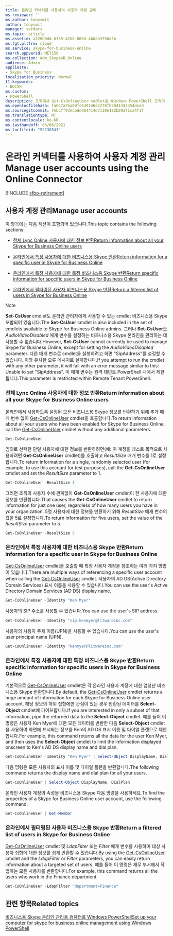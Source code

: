 ```yaml
---
title: 온라인 커넥터를 사용하여 사용자 계정 관리
ms.reviewer: ''
ms.author: tonysmit
author: tonysmit
manager: serdars
ms.topic: article
ms.assetid: a226b0d4-6359-42b8-808d-4b8ab3736d3b
ms.tgt.pltfrm: cloud
ms.service: skype-for-business-online
search.appverid: MET150
ms.collection: Adm_Skype4B_Online
audience: Admin
appliesto:
- Skype for Business
localization_priority: Normal
f1.keywords:
- NOCSH
ms.custom:
- PowerShell
description: 조직에서 Get-CsOnlineUser cmdlet을 Windows PowerShell 조직의 온라인 사용자에 대한 정보를 비즈니스용 Skype.
ms.openlocfilehash: fa647a7ba80fc649146e2278fb2041343354dead
ms.sourcegitcommit: 7ebcff93ecbdc064414d7110e182b29371ca4f1f
ms.translationtype: MT
ms.contentlocale: ko-KR
ms.lasthandoff: 05/06/2021
ms.locfileid: "52238543"
---
```

# <a name="manage-user-accounts-using-the-online-connector"></a><span data-ttu-id="cd9a5-103">온라인 커넥터를 사용하여 사용자 계정 관리</span><span class="sxs-lookup"><span data-stu-id="cd9a5-103">Manage user accounts using the Online Connector</span></span>

[!INCLUDE [sfbo-retirement](../../Hub/includes/sfbo-retirement.md)]

## <a name="manage-user-accounts"></a><span data-ttu-id="cd9a5-104">사용자 계정 관리</span><span class="sxs-lookup"><span data-stu-id="cd9a5-104">Manage user accounts</span></span>

<span data-ttu-id="cd9a5-105">이 항목에는 다음 섹션이 포함되어 있습니다.</span><span class="sxs-lookup"><span data-stu-id="cd9a5-105">This topic contains the following sections:</span></span>

- [<span data-ttu-id="cd9a5-106">전체 Lync Online 사용자에 대한 정보 반환</span><span class="sxs-lookup"><span data-stu-id="cd9a5-106">Return information about all your Skype for Business Online users</span></span>](manage-user-accounts-using-the-online-connector.md#BKAllUsers)

- [<span data-ttu-id="cd9a5-107">온라인에서 특정 사용자에 대한 비즈니스용 Skype 반환</span><span class="sxs-lookup"><span data-stu-id="cd9a5-107">Return information for a specific user in Skype for Business Online</span></span>](manage-user-accounts-using-the-online-connector.md#BKSpecificUser)

- [<span data-ttu-id="cd9a5-108">온라인에서 특정 사용자에 대한 특정 비즈니스용 Skype 반환</span><span class="sxs-lookup"><span data-stu-id="cd9a5-108">Return specific information for specific users in Skype for Business Online</span></span>](manage-user-accounts-using-the-online-connector.md#BKSpecificUsers)

- [<span data-ttu-id="cd9a5-109">온라인에서 필터링된 사용자 비즈니스용 Skype 반환</span><span class="sxs-lookup"><span data-stu-id="cd9a5-109">Return a filtered list of users in Skype for Business Online</span></span>](manage-user-accounts-using-the-online-connector.md#BKListofUsers)

> [!NOTE]
> <span data-ttu-id="cd9a5-110">**Set-CsUser** cmdlet도 온라인 관리자에게 사용할 수 있는 cmdlet 비즈니스용 Skype 포함되어 있습니다.</span><span class="sxs-lookup"><span data-stu-id="cd9a5-110">The **Set-CsUser** cmdlet is also included in the set of cmdlets available to Skype for Business Online admins.</span></span> <span data-ttu-id="cd9a5-111">그러나 **Set-CsUser는** _AudioVideoDisabled_ 매개 변수를 설정하는 비즈니스용 Skype 온라인을 관리하는 데 사용할 수 없습니다.</span><span class="sxs-lookup"><span data-stu-id="cd9a5-111">However, **Set-CsUser** cannot currently be used to manage Skype for Business Online, except for setting the _AudioVideoDisabled_ parameter.</span></span> <span data-ttu-id="cd9a5-112">다른 매개 변수로 cmdlet을 실행하려고 하면 "SipAddress"를 설정할 수 없습니다. 이와 유사한 오류 메시지로 실패합니다.</span><span class="sxs-lookup"><span data-stu-id="cd9a5-112">If you attempt to run the cmdlet with any other parameter, it will fail with an error message similar to this: Unable to set "SipAddress".</span></span> <span data-ttu-id="cd9a5-113">이 매개 변수는 원격 테넌트 PowerShell 내에서 제한됩니다.</span><span class="sxs-lookup"><span data-stu-id="cd9a5-113">This parameter is restricted within Remote Tenant PowerShell.</span></span>

### <a name="return-information-about-all-your-skype-for-business-online-users"></a><span data-ttu-id="cd9a5-114">전체 Lync Online 사용자에 대한 정보 반환</span><span class="sxs-lookup"><span data-stu-id="cd9a5-114">Return information about all your Skype for Business Online users</span></span>
<span data-ttu-id="cd9a5-115"><a name="BKAllUsers"> </a></span><span class="sxs-lookup"><span data-stu-id="cd9a5-115"><a name="BKAllUsers"> </a></span></span>

<span data-ttu-id="cd9a5-116">온라인에서 사용하도록 설정된 모든 비즈니스용 Skype 정보를 반환하기 위해 추가 매개 변수 없이 [Get-CsOnlineUser](/powershell/module/skype/Get-CsOnlineUser) cmdlet을 호출합니다.</span><span class="sxs-lookup"><span data-stu-id="cd9a5-116">To return information about all your users who have been enabled for Skype for Business Online, call the [Get-CsOnlineUser](/powershell/module/skype/Get-CsOnlineUser) cmdlet without any additional parameters.</span></span>

```PowerShell
Get-CsOnlineUser
```

<span data-ttu-id="cd9a5-117">임의로 선택한 단일 사용자에 대한 정보를 반환하려면(예: 이 계정을 테스트 목적으로 사용하려면 **Get-CsOnlineUser** cmdlet)를 호출하고 _ResultSize_ 매개 변수를 1로 설정합니다.</span><span class="sxs-lookup"><span data-stu-id="cd9a5-117">To return information for a single, randomly selected user (for example, to use this account for test purposes), call the **Get-CsOnlineUser** cmdlet and set the _ResultSize_ parameter to 1.</span></span>

```PowerShell
Get-CsOnlineUser -ResultSize 1
```

<span data-ttu-id="cd9a5-118">그러면 조직의 사용자 수에 관계없이 **Get-CsOnlineUser** cmdlet이 한 사용자에 대한 정보를 반환합니다.</span><span class="sxs-lookup"><span data-stu-id="cd9a5-118">That causes the **Get-CsOnlineUser** cmdlet to return information for just one user, regardless of how many users you have in your organization.</span></span> <span data-ttu-id="cd9a5-119">5명 사용자에 대한 정보를 반환하기 위해 _ResultSize_ 매개 변수의 값을 5로 설정합니다.</span><span class="sxs-lookup"><span data-stu-id="cd9a5-119">To return information for five users, set the value of the _ResultSize_ parameter to 5.</span></span>

```PowerShell
Get-CsOnlineUser -ResultSize 5
```

### <a name="return-information-for-a-specific-user-in-skype-for-business-online"></a><span data-ttu-id="cd9a5-120">온라인에서 특정 사용자에 대한 비즈니스용 Skype 반환</span><span class="sxs-lookup"><span data-stu-id="cd9a5-120">Return information for a specific user in Skype for Business Online</span></span>
<span data-ttu-id="cd9a5-121"><a name="BKSpecificUser"> </a></span><span class="sxs-lookup"><span data-stu-id="cd9a5-121"><a name="BKSpecificUser"> </a></span></span>

<span data-ttu-id="cd9a5-122">[Get-CsOnlineUser](/powershell/module/skype/Get-CsOnlineUser) cmdlet을 호출할 때 특정 사용자 계정을 참조하는 여러 가지 방법이 있습니다.</span><span class="sxs-lookup"><span data-stu-id="cd9a5-122">There are multiple ways of referencing a specific user account when calling the [Get-CsOnlineUser](/powershell/module/skype/Get-CsOnlineUser) cmdlet.</span></span> <span data-ttu-id="cd9a5-123">사용자의 AD DS(Active Directory Domain Services) 표시 이름을 사용할 수 있습니다.</span><span class="sxs-lookup"><span data-stu-id="cd9a5-123">You can use the user's Active Directory Domain Services (AD DS) display name.</span></span>

```PowerShell
Get-CsOnlineUser -Identity "Ken Myer"
```

<span data-ttu-id="cd9a5-124">사용자의 SIP 주소를 사용할 수 있습니다.</span><span class="sxs-lookup"><span data-stu-id="cd9a5-124">You can use the user's SIP address.</span></span>

```PowerShell
Get-CsOnlineUser -Identity "sip:kenmyer@litwareinc.com"
```

<span data-ttu-id="cd9a5-125">사용자의 사용자 주체 이름(UPN)을 사용할 수 있습니다.</span><span class="sxs-lookup"><span data-stu-id="cd9a5-125">You can use the user's user principal name (UPN).</span></span>

```PowerShell
Get-CsOnlineUser -Identity "kenmyer@litwareinc.com"
```

### <a name="return-specific-information-for-specific-users-in-skype-for-business-online"></a><span data-ttu-id="cd9a5-126">온라인에서 특정 사용자에 대한 특정 비즈니스용 Skype 반환</span><span class="sxs-lookup"><span data-stu-id="cd9a5-126">Return specific information for specific users in Skype for Business Online</span></span>
<span data-ttu-id="cd9a5-127"><a name="BKSpecificUsers"> </a></span><span class="sxs-lookup"><span data-stu-id="cd9a5-127"><a name="BKSpecificUsers"> </a></span></span>

<span data-ttu-id="cd9a5-128">기본적으로 [Get-CsOnlineUser](/powershell/module/skype/Get-CsOnlineUser) cmdlet은 각 온라인 사용자 계정에 대한 엄청난 비즈니스용 Skype 반환합니다.</span><span class="sxs-lookup"><span data-stu-id="cd9a5-128">By default, the [Get-CsOnlineUser](/powershell/module/skype/Get-CsOnlineUser) cmdlet returns a huge amount of information for each Skype for Business Online user account.</span></span> <span data-ttu-id="cd9a5-129">해당 정보의 하위 집합에만 관심이 있는 경우 반환된 데이터를 **Select-Object** cmdlet에 파이프합니다.</span><span class="sxs-lookup"><span data-stu-id="cd9a5-129">If you are interested in only a subset of that information, pipe the returned data to the **Select-Object** cmdlet.</span></span> <span data-ttu-id="cd9a5-130">예를 들어 이 명령은 사용자 Ken Myer에 대한 모든 데이터를 반환한 다음 **Select-Object** cmdlet을 사용하여 화면에 표시되는 정보를 Ken의 AD DS 표시 이름 및 다이얼 플랜으로 제한합니다.</span><span class="sxs-lookup"><span data-stu-id="cd9a5-130">For example, this command returns all the data for the user Ken Myer, and then uses the **Select-Object** cmdlet to limit the information displayed onscreen to Ken's AD DS display name and dial plan.</span></span>

```PowerShell
Get-CsOnlineUser -Identity "Ken Myer" | Select-Object DisplayName, DialPlan
```

<span data-ttu-id="cd9a5-131">다음 명령은 모든 사용자의 표시 이름 및 다이얼 플랜을 반환합니다.</span><span class="sxs-lookup"><span data-stu-id="cd9a5-131">The following command returns the display name and dial plan for all your users.</span></span>

```PowerShell
Get-CsOnlineUser | Select-Object DisplayName, DialPlan
```

<span data-ttu-id="cd9a5-132">온라인 사용자 계정의 속성을 비즈니스용 Skype 다음 명령을 사용하세요.</span><span class="sxs-lookup"><span data-stu-id="cd9a5-132">To find the properties of a Skype for Business Online user account, use the following command.</span></span>

```PowerShell
Get-CsOnlineUser | Get-Member
```

### <a name="return-a-filtered-list-of-users-in-skype-for-business-online"></a><span data-ttu-id="cd9a5-133">온라인에서 필터링된 사용자 비즈니스용 Skype 반환</span><span class="sxs-lookup"><span data-stu-id="cd9a5-133">Return a filtered list of users in Skype for Business Online</span></span>
<span data-ttu-id="cd9a5-134"><a name="BKListofUsers"> </a></span><span class="sxs-lookup"><span data-stu-id="cd9a5-134"><a name="BKListofUsers"> </a></span></span>

<span data-ttu-id="cd9a5-135">[Get-CsOnlineUser](/powershell/module/skype/Get-CsOnlineUser) cmdlet 및 _LdapFilter_ 또는 _Filter_ 매개 변수를 사용하여 대상 사용자 집합에 대한 정보를 쉽게 반환할 수 있습니다.</span><span class="sxs-lookup"><span data-stu-id="cd9a5-135">By using the [Get-CsOnlineUser](/powershell/module/skype/Get-CsOnlineUser) cmdlet and the _LdapFilter_ or _Filter_ parameters, you can easily return information about a targeted set of users.</span></span> <span data-ttu-id="cd9a5-136">예를 들어 이 명령은 재무 부서에서 작업하는 모든 사용자를 반환합니다.</span><span class="sxs-lookup"><span data-stu-id="cd9a5-136">For example, this command returns all the users who work in the Finance department.</span></span>

```PowerShell
Get-CsOnlineUser -LdapFilter "department=Finance"
```

## <a name="related-topics"></a><span data-ttu-id="cd9a5-137">관련 항목</span><span class="sxs-lookup"><span data-stu-id="cd9a5-137">Related topics</span></span>
[<span data-ttu-id="cd9a5-138">비즈니스용 Skype 온라인 관리용 컴퓨터를 Windows PowerShell</span><span class="sxs-lookup"><span data-stu-id="cd9a5-138">Set up your computer for skype for business online management using Windows PowerShell</span></span>](set-up-your-computer-for-windows-powershell.md)
